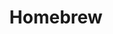 ---
codehost: https://github.com/https://github.com/Homebrew/brew
facebook: https://facebook.com/machomebrew
logohandle: brewsh
sort: brew
title: Homebrew
website: https://brew.sh/
---